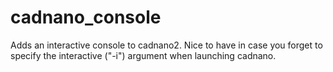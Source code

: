 cadnano_console
===============

Adds an interactive console to cadnano2. Nice to have in case you forget to specify the interactive ("-i") argument when launching cadnano.
